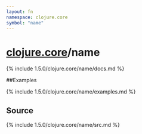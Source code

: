 ```yaml
---
layout: fn
namespace: clojure.core
symbol: "name"
---
```


# [clojure.core](../)/name

{% include 1.5.0/clojure.core/name/docs.md %}

##Examples

{% include 1.5.0/clojure.core/name/examples.md %}
## Source
{% include 1.5.0/clojure.core/name/src.md %}

